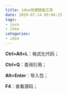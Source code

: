 ```yaml
---
title: idea快捷键备忘录
date: 2020-07-14 09:04:23
tags:
- java
- idea
categories: 
- idea
---
```


**Ctrl+Alt+L**：格式化代码；

**Ctrl+Q**：查询引用；

**Alt+Enter**：导入包；

**F4**：查看源码；


